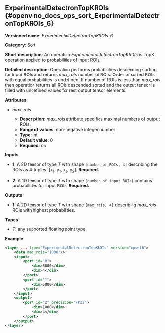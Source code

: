 ## ExperimentalDetectronTopKROIs <a name="ExperimentalDetectronTopKROIs"></a> {#openvino_docs_ops_sort_ExperimentalDetectronTopKROIs_6}

**Versioned name**: *ExperimentalDetectronTopKROIs-6*

**Category**: Sort

**Short description**: An operation *ExperimentalDetectronTopKROIs* is TopK operation applied to probabilities of input 
ROIs.

**Detailed description**: Operation performs probabilities descending sorting for input ROIs and returns *max_rois* 
number of ROIs. Order of sorted ROIs with equal probabilities is undefined. If number of ROIs is less than *max_rois* 
then operation returns all ROIs descended sorted and the output tensor is filled with undefined values for rest output 
tensor elements.

**Attributes**:

* *max_rois*

    * **Description**: *max_rois* attribute specifies maximal numbers of output ROIs.
    * **Range of values**: non-negative integer number
    * **Type**: int
    * **Default value**: 0
    * **Required**: *no*

**Inputs**

* **1**: A 2D tensor of type *T* with shape `[number_of_ROIs, 4]` describing the ROIs as 4-tuples: 
[x<sub>1</sub>, y<sub>1</sub>, x<sub>2</sub>, y<sub>2</sub>]. **Required.**

* **2**: A 1D tensor of type *T* with shape `[number_of_input_ROIs]` contains probabilities for input ROIs. **Required.**

**Outputs**

* **1**: A 2D tensor of type *T* with shape `[max_rois, 4]` describing *max_rois* ROIs with highest probabilities.

**Types**

* *T*: any supported floating point type.

**Example**

```xml
<layer ... type="ExperimentalDetectronTopKROIs" version="opset6">
    <data max_rois="1000"/>
    <input>
        <port id="0">
            <dim>5000</dim>
            <dim>4</dim>
        </port>
        <port id="1">
            <dim>5000</dim>
        </port>
    </input>
    <output>
        <port id="2" precision="FP32">
            <dim>1000</dim>
            <dim>4</dim>
        </port>
    </output>
</layer>
```

